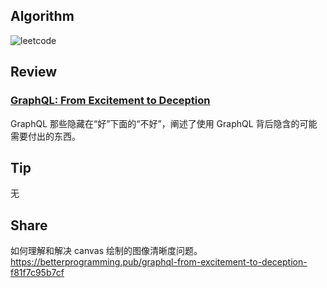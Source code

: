 ## Algorithm

![leetcode](https://file.notion.so/f/s/45282531-9f11-41d8-9dd0-5cae86ec4278/Untitled.png?id=9df40885-8445-4182-aa49-59a25fbe0796&table=block&spaceId=8245be63-084e-4231-9b7f-5a28286bec7b&expirationTimestamp=1680528782550&signature=2OcoDGX2EfcyEE2hdK6p_4pmWr1gwyQJBcvbnXFP02g&downloadName=Untitled.png)

## Review

### **[GraphQL: From Excitement to Deception](https://betterprogramming.pub/graphql-from-excitement-to-deception-f81f7c95b7cf)**

GraphQL 那些隐藏在“好”下面的“不好”，阐述了使用 GraphQL 背后隐含的可能需要付出的东西。

## Tip

无

## Share

如何理解和解决 canvas 绘制的图像清晰度问题。https://betterprogramming.pub/graphql-from-excitement-to-deception-f81f7c95b7cf